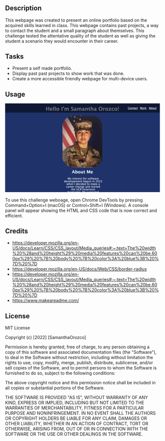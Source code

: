 # <samorozco-portfolio>

## Description

This webpage was created to present an online portfolio based on the acquired skills learned in class. This webpage contains past projects, a way to contact the student and a small paragraph about themselves. This challenge tested the attentative quality of the student as well as giving the student a scenario they would encounter in their career.

## Tasks
- Present a self made portfolio.
- Display past past projects to show work that was done.
- Create a more accessible friendly webpage for multi-device users.



## Usage

![ScreenShot](./assets/Final-Project.png)

To use this challenge weboage, open Chrome DevTools by pressing Command+Option+I (macOS) or Control+Shift+I (Windows). A console panel will appear showing the HTML and CSS code that is now correct and efficient.


## Credits

- https://developer.mozilla.org/en-US/docs/Learn/CSS/CSS_layout/Media_queries#:~:text=The%20width%20%28and%20height%29%20media%20features%20can%20be,600px%29%20%7B%20body%20%7B%20color%3A%20blue%3B%20%7D%20%7D
- https://developer.mozilla.org/en-US/docs/Web/CSS/border-radius
- https://developer.mozilla.org/en-US/docs/Learn/CSS/CSS_layout/Media_queries#:~:text=The%20width%20%28and%20height%29%20media%20features%20can%20be,600px%29%20%7B%20body%20%7B%20color%3A%20blue%3B%20%7D%20%7D
- https://www.makeareadme.com/

## License

MIT License

Copyright (c) [2022] [SamanthaOrozco]

Permission is hereby granted, free of charge, to any person obtaining a copy
of this software and associated documentation files (the "Software"), to deal
in the Software without restriction, including without limitation the rights
to use, copy, modify, merge, publish, distribute, sublicense, and/or sell
copies of the Software, and to permit persons to whom the Software is
furnished to do so, subject to the following conditions:

The above copyright notice and this permission notice shall be included in all
copies or substantial portions of the Software.

THE SOFTWARE IS PROVIDED "AS IS", WITHOUT WARRANTY OF ANY KIND, EXPRESS OR
IMPLIED, INCLUDING BUT NOT LIMITED TO THE WARRANTIES OF MERCHANTABILITY,
FITNESS FOR A PARTICULAR PURPOSE AND NONINFRINGEMENT. IN NO EVENT SHALL THE
AUTHORS OR COPYRIGHT HOLDERS BE LIABLE FOR ANY CLAIM, DAMAGES OR OTHER
LIABILITY, WHETHER IN AN ACTION OF CONTRACT, TORT OR OTHERWISE, ARISING FROM,
OUT OF OR IN CONNECTION WITH THE SOFTWARE OR THE USE OR OTHER DEALINGS IN THE
SOFTWARE.


